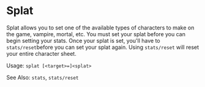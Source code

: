 # Splat

Splat allows you to set one of the available types of characters to make on the
game, vampire, mortal, etc. You must set your splat before you can begin setting
your stats. Once your splat is set, you'll have to `stats/reset`before you can
set your splat again. Using `stats/reset` will reset your entire character
sheet.

Usage: `splat [<target>=]<splat>`

See Also: `stats`, `stats/reset`
